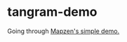 # tangram-demo
Going through [Mapzen's simple demo.](https://mapzen.com/documentation/tangram/walkthrough/) 
